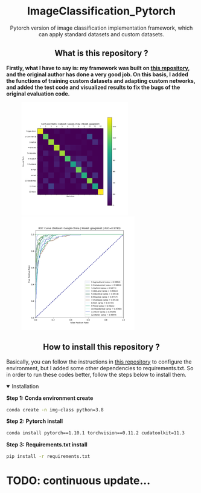 # <div align="center">ImageClassification_Pytorch</div>
<div align="center">Pytorch version of image classification implementation framework, which can apply standard datasets and custom datasets.</div>

## <div align="center">What is this repository ?</div>

**Firstly, what I have to say is: 
my framework was built on [this repository](https://github.com/hysts/pytorch_image_classification), 
and the original author has done a very good job. 
On this basis, I added the functions of training custom datasets and adapting custom networks, 
and added the test code and visualized results to fix the bugs of the original evaluation code.**

<figure class="half">
    <img src="figures/confusion_matrix.png" height="300">
    <img src="figures/roc_curve.png" height="300">
</figure>

## <div align="center">How to install this repository ?</div>

Basically, you can follow the instructions in [this repository](https://github.com/hysts/pytorch_image_classification) 
to configure the environment, 
but I added some other dependencies to requirements.txt. 
So in order to run these codes better, follow the steps below to install them.

<details open>
<summary>Installation</summary>

**Step 1: Conda environment create**

```bash
conda create -n img-class python=3.8
```

**Step 2: Pytorch install**

```bash
conda install pytorch==1.10.1 torchvision==0.11.2 cudatoolkit=11.3
```

**Step 3: Requirements.txt install**

```bash
pip install -r requirements.txt
```

</details>

# TODO: continuous update...